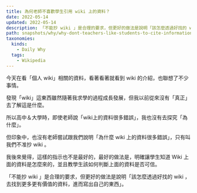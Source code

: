 ```yaml
---
title: 為何老師不喜歡學生引用 wiki 上的資料？
date: 2022-05-14
updated: 2022-05-14
description: 「不能抄 wiki 」是合理的要求，但更好的做法是說明「該怎麼透過好找的 wiki ，去找到更多更有價值的資料，進而寫出自己的東西」
path: snapshots/why/why-dont-teachers-like-students-to-cite-information-from-wiki
taxonomies:
  kinds: 
    - Daily Why
  tags: 
    - Wikipedia
---
```


今天在看「個人 wiki」相關的資料，看著看著就看到 wiki 的介紹，也聯想了不少事情。

發現「wiki」這東西雖然隨著我求學的過程成長發展，但我以前從來沒有「真正」去了解這是什麼。

所以高中＆大學時，即使老師說「wiki上的資料很多錯誤」，我也沒有去探究「為什麼」。

但印象中，也沒有老師嘗試跟我們說明「為什麼 wiki 上的資料很多錯誤」，只有叫我們不准抄 wiki 。

我後來覺得，這樣的指示也不是最好的，最好的做法是，明確讓學生知道 Wiki 上面的資料是怎麼來的，並且教學生該如何判斷上面的資料是否可信。

「不能抄 wiki 」是合理的要求，但更好的做法是說明「該怎麼透過好找的 wiki ，去找到更多更有價值的資料，進而寫出自己的東西」。